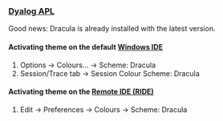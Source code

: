 ### [Dyalog APL](https://dyalog.com)

Good news: Dracula is already installed with the latest version.

#### Activating theme on the default [Windows IDE](https://dyalog.com/download-zone.htm)

1. Options → Colours… → Scheme: Dracula
2. Session/Trace tab → Session Colour Scheme: Dracula

#### Activating theme on the [Remote IDE (RIDE)](https://github.com/dyalog/ride)

1. Edit → Preferences → Colours → Scheme: Dracula
